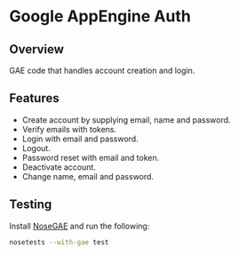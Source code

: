 Google AppEngine Auth
=====================

Overview
--------

GAE code that handles account creation and login.

Features
--------

- Create account by supplying email, name and password.
- Verify emails with tokens.
- Login with email and password.
- Logout.
- Password reset with email and token.
- Deactivate account.
- Change name, email and password.

Testing
-------

Install [NoseGAE](https://github.com/Trii/NoseGAE) and run the following:

```sh
nosetests --with-gae test
```
